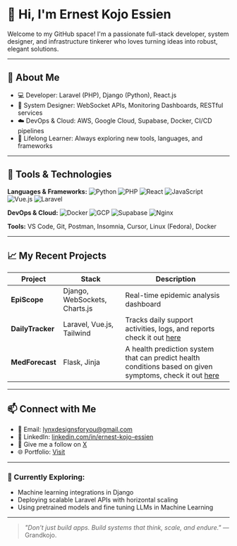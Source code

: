 # 👋 Hi, I'm Ernest Kojo Essien

Welcome to my GitHub space! I'm a passionate full-stack developer, system designer, and infrastructure tinkerer who loves turning ideas into robust, elegant solutions.

---

## 🚀 About Me

- 💻 Developer: Laravel (PHP), Django (Python), React.js
- 📡 System Designer: WebSocket APIs, Monitoring Dashboards, RESTful services
- ☁️ DevOps & Cloud: AWS, Google Cloud, Supabase, Docker, CI/CD pipelines
- 🧠 Lifelong Learner: Always exploring new tools, languages, and frameworks

---

## 🔧 Tools & Technologies

**Languages & Frameworks:**
![Python](https://img.shields.io/badge/-Python-3776AB?logo=python&logoColor=white)
![PHP](https://img.shields.io/badge/-PHP-777BB4?logo=php&logoColor=white)
![React](https://img.shields.io/badge/-React-61DAFB?logo=react&logoColor=black)
![JavaScript](https://img.shields.io/badge/-JavaScript-F7DF1E?logo=javascript&logoColor=black)
![Vue.js](https://img.shields.io/badge/-Vue.js-4FC08D?logo=vuedotjs&logoColor=white)
![Laravel](https://img.shields.io/badge/-Laravel-FF2D20?logo=laravel&logoColor=white)

**DevOps & Cloud:**
![Docker](https://img.shields.io/badge/-Docker-2496ED?logo=docker&logoColor=white)
![GCP](https://img.shields.io/badge/-Google%20Cloud-4285F4?logo=googlecloud&logoColor=white)
![Supabase](https://img.shields.io/badge/-Supabase-3ECF8E?logo=supabase&logoColor=white)
![Nginx](https://img.shields.io/badge/-Nginx-269539?logo=nginx&logoColor=white)

**Tools:**
VS Code, Git, Postman, Insomnia, Cursor, Linux (Fedora), Docker

---

## 📈 My Recent Projects

| Project | Stack | Description |
|--------|-------|-------------|
| **EpiScope** | Django, WebSockets, Charts.js | Real-time epidemic analysis dashboard |
| **DailyTracker** | Laravel, Vue.js, Tailwind | Tracks daily support activities, logs, and reports check it out [here](https://dailytracker-main-ndznrq.laravel.cloud/register)|
| **MedForecast** | Flask, Jinja | A health prediction system that can predict health conditions based on given symptoms, check it out [here](https://medforecast.grandkojo.my/)|

---

## 📫 Connect with Me

- 📧 Email: [lynxdesignsforyou@gmail.com](mailto:lynxdesignsforyou@gmail.com)
- 💼 LinkedIn: [linkedin.com/in/ernest-kojo-essien](https://linkedin.com/in/ernest-kojo-essien)
- 🥳 Give me a follow on [X](https://x.com/Grandkojo)
- 🌐 Portfolio: [Visit](https://grandkojomee-main-fonpg1.laravel.cloud/)

---

### 🧪 Currently Exploring:

- Machine learning integrations in Django
- Deploying scalable Laravel APIs with horizontal scaling
- Using pretrained models and fine tuning LLMs in Machine Learning

---

> _"Don't just build apps. Build systems that think, scale, and endure."_ — Grandkojo.



<!--## Hi there 👋

My name is Ernest, and I'm a software engineer and i'm interested in everything Python & PHP!

- 🔭 I’m currently working on EpiScope, an AI-driven epidemic monitoring system for analysing major epidemics in Ghana.
-  🌱 I’m built a health prediction system that can predict health conditions based on given symptoms, check it out [here](https://medforecast.grandkojo.my/)
- 🌱 I’m currently learning using pretrained models and fine tuning LLMs in Machine Learning
- 👯 I’m looking to collaborate on AI powered projects:
- 📫 How to reach me: lynxdesignsforyou@gmail.com
- 🥳 Give me a follow on [X](https://x.com/Grandkojo)
- ⚡ Fun fact: Laravel is the best :)-->
  
<!--
**Grandkojo/Grandkojo** is a ✨ _special_ ✨ repository because its `README.md` (this file) appears on your GitHub profile.

Here are some ideas to get you started:

- 🔭 I’m currently working on ...
- 🌱 I’m currently learning ...
- 👯 I’m looking to collaborate on ...
- 🤔 I’m looking for help with ...
- 💬 Ask me about ...
- 📫 How to reach me: ...
- 😄 Pronouns: ...
- ⚡ Fun fact: ...
-->
